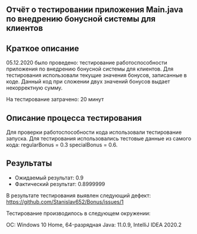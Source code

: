 ## Отчёт о тестировании приложения Main.java по внедрению бонусной системы для клиентов ##

## Краткое описание ##

05.12.2020 было проведено: тестирование работоспособности приложения по внедрению бонусной системы для клиентов. Для тестирования использовали текущие значения бонусов, записанные в коде. Данный код при сложении двух значений бонусов выдает некорректную сумму.

На тестирование затрачено: 20 минут

## Описание процесса тестирования ##

Для проверки работоспособности кода использовали тестирование запуска.
Для тестирования использовались тестовые данные из самого кода: regularBonus = 0.3 specialBonus = 0.6.

## Результаты ##

 - Ожидаемый результат: 0.9 
- Фактический результат: 0.8999999

В результате тестирования выявлен следующий дефект:
https://github.com/Stanislav652/Bonus/issues/1


Тестирование производилось в следующем окружении:
 
 ОС: Windows 10 Home, 
 64-разрядная Java: 11.0.9,
 IntelliJ IDEA 2020.2
